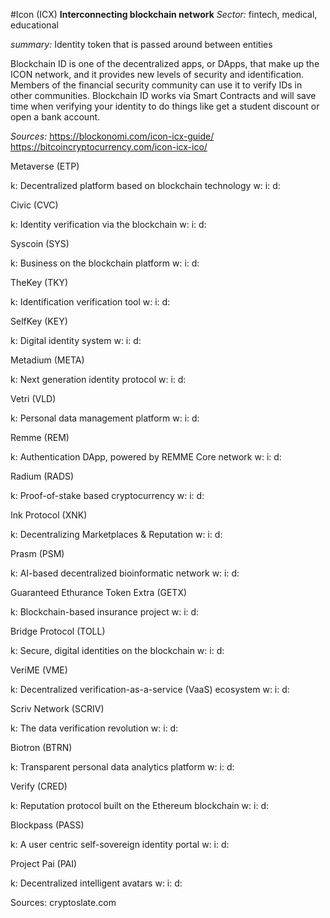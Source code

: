

#Icon (ICX)
**Interconnecting blockchain network**
_Sector:_ fintech, medical, educational

_summary:_ Identity token that is passed around between entities

Blockchain ID is one of the decentralized apps, or DApps, that make up the ICON network, and it provides new levels of security and identification. Members of the financial security community can use it to verify IDs in other communities. Blockchain ID works via Smart Contracts and will save time when verifying your identity to do things like get a student discount or open a bank account.

_Sources:_ https://blockonomi.com/icon-icx-guide/ https://bitcoincryptocurrency.com/icon-icx-ico/

Metaverse (ETP)

k: Decentralized platform based on blockchain technology
w:
i:
d:

Civic (CVC)

k: Identity verification via the blockchain
w:
i:
d:

Syscoin (SYS)

k: Business on the blockchain platform
w:
i:
d:

TheKey (TKY)

k: Identification verification tool
w:
i:
d:

SelfKey (KEY)

k: Digital identity system
w:
i:
d:

Metadium (META)

k: Next generation identity protocol
w:
i:
d:

Vetri (VLD)

k: Personal data management platform
w:
i:
d:

Remme (REM)

k: Authentication DApp, powered by REMME Core network
w:
i:
d:

Radium (RADS)

k: Proof-of-stake based cryptocurrency
w:
i:
d:

Ink Protocol (XNK)

k: Decentralizing Marketplaces & Reputation
w:
i:
d:

Prasm (PSM)

k: AI-based decentralized bioinformatic network
w:
i:
d:

Guaranteed Ethurance Token Extra (GETX)

k: Blockchain-based insurance project
w:
i:
d:

Bridge Protocol (TOLL)

k: Secure, digital identities on the blockchain
w:
i:
d:

VeriME (VME)

k: Decentralized verification-as-a-service (VaaS) ecosystem
w:
i:
d:

Scriv Network (SCRIV)

k: The data verification revolution
w:
i:
d:

Biotron (BTRN)

k: Transparent personal data analytics platform
w:
i:
d:

Verify (CRED)

k: Reputation protocol built on the Ethereum blockchain
w:
i:
d:

Blockpass (PASS)

k: A user centric self-sovereign identity portal
w:
i:
d:

Project Pai (PAI)

k: Decentralized intelligent avatars
w:
i:
d:

Sources: 
cryptoslate.com
